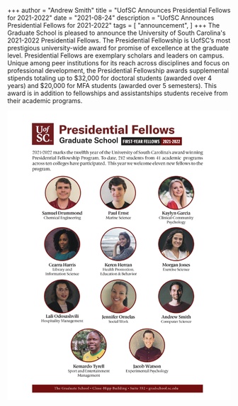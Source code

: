 +++
author = "Andrew Smith"
title = "UofSC Announces Presidential Fellows for 2021-2022"
date = "2021-08-24"
description = "UofSC Announces Presidential Fellows for 2021-2022"
tags = [
    "announcement",
]
+++
The Graduate School is pleased to announce the University of South Carolina's 2021-2022 Presidential Fellows. The Presidential Fellowship  is UofSC’s most prestigious university-wide award for promise of excellence at the graduate level. Presidential Fellows are exemplary scholars and leaders on campus. Unique among peer institutions for its reach across disciplines and focus on professional development, the Presidential Fellowship awards supplemental stipends totaling up to $32,000 for doctoral students (awarded over 4 years) and $20,000 for MFA students (awarded over 5 semesters). This award is in addition to fellowships and assistantships students receive from their academic programs.

![avatar.png](/images/presidential-fellows/0.jpg)